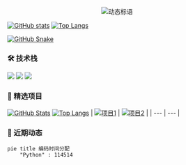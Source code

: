 <!-- 顶部横幅（参考网页8徽章设计） -->
<p align="center">
  <img src="https://readme-typing-svg.herokuapp.com?font=Fira+Code&pause=1000&color=58A6FF¢er=true&vCenter=true&width=435&lines=Oranger" alt="动态标语">
</p>

<!-- 数据看板（参考网页7统计卡片） -->
[![GitHub stats](https://github-readme-stats.vercel.app/api?username=Wxbxbwjb&show_icons=true&theme=radical)](https://github.com/Wxbxbwjb)
[![Top Langs](https://github-readme-stats.vercel.app/api/top-langs/?username=Wxbxbwjb&layout=compact)](https://github.com/Wxbxbwjb)

[![GitHub Snake](https://raw.githubusercontent.com/Wxbxbwjb/Wxbxbwjb/output/github-contribution-grid-snake.svg)](https://github.com/Platane/snk)

### 🛠 技术栈
<!-- 动态图标（参考网页6图片应用） -->
<p align="left">
  <img src="https://img.shields.io/badge/Python-3776AB?logo=python&logoColor=white" />
  <img src="https://img.shields.io/badge/React-61DAFB?logo=react&logoColor=black" />
  <img src="https://img.shields.io/badge/Docker-2496ED?logo=docker&logoColor=white" />
</p>

### 📌 精选项目
<!-- 项目卡片（参考网页7仓库展示） -->
[![GitHub Stats](https://github-readme-stats.vercel.app/api?username=Wxbxbwjb)](https://github.com/Wxbxbwjb)
[![Top Langs](https://github-readme-stats.vercel.app/api/top-langs/?username=Wxbxbwjb)](https://github.com/Wxbxbwjb)
| [![项目1](https://github-readme-stats.vercel.app/api/pin/?username=Wxbxbwjb&repo=repo1)](https://github.com/Wxbxbwjb/repo1) | [![项目2](https://github-readme-stats.vercel.app/api/pin/?username=Wxbxbwjb&repo=repo2)](https://github.com/Wxbxbwjb/repo2) |
| --- | --- |

### 🌟 近期动态
<!-- 活动流（参考网页7 metrics 统计） -->
```mermaid
pie title 编码时间分配
    "Python" : 114514